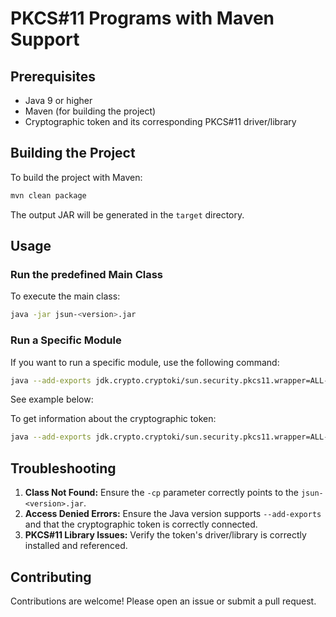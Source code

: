 # PKCS#11 Programs with Maven Support

## Prerequisites

- Java 9 or higher
- Maven (for building the project)
- Cryptographic token and its corresponding PKCS#11 driver/library

## Building the Project

To build the project with Maven:

```sh
mvn clean package
```

The output JAR will be generated in the `target` directory.

## Usage

### Run the predefined Main Class

To execute the main class:

```sh
java -jar jsun-<version>.jar
```

### Run a Specific Module

If you want to run a specific module, use the following command:

```sh
java --add-exports jdk.crypto.cryptoki/sun.security.pkcs11.wrapper=ALL-UNNAMED -cp jsun-<version>.jar <module> <arguments>
```

See example below:

To get information about the cryptographic token:

```sh
java --add-exports jdk.crypto.cryptoki/sun.security.pkcs11.wrapper=ALL-UNNAMED -cp jsun-<version>.jar civ.pkcs11.jsun.GetInfo -info -slot -token 0
```

## Troubleshooting

1. **Class Not Found:** Ensure the `-cp` parameter correctly points to the `jsun-<version>.jar`.
2. **Access Denied Errors:** Ensure the Java version supports `--add-exports` and that the cryptographic token is correctly connected.
3. **PKCS#11 Library Issues:** Verify the token's driver/library is correctly installed and referenced.

## Contributing

Contributions are welcome! Please open an issue or submit a pull request.
